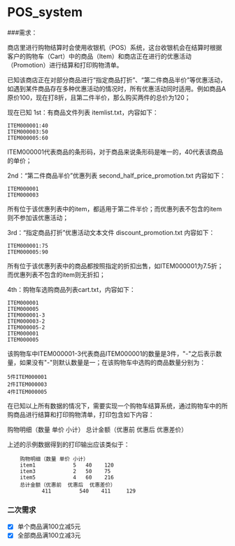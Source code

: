 POS_system
==========
###需求：

商店里进行购物结算时会使用收银机（POS）系统，这台收银机会在结算时根据客户的购物车（Cart）中的商品（Item）和商店正在进行的优惠活动（Promotion）进行结算和打印购物清单。

已知该商店正在对部分商品进行“指定商品打折”、“第二件商品半价”等优惠活动，如遇到某件商品存在多种优惠活动的情况时，所有优惠活动同时适用。例如商品A原价100，现在打8折，且第二件半价，那么购买两件的总价为120；

现在已知
1st：有商品文件列表  itemlist.txt，内容如下：

```
ITEM000001:40
ITEM000003:50
ITEM000005:60
```

ITEM000001代表商品的条形码，对于商品来说条形码是唯一的，40代表该商品的单价；

2nd：“第二件商品半价”优惠列表 second_half_price_promotion.txt 内容如下：

```
ITEM000001
ITEM000003
```

所有位于该优惠列表中的item，都适用于第二件半价；而优惠列表不包含的item则不参加该优惠活动；

3rd：“指定商品打折”优惠活动文本文件 discount_promotion.txt 内容如下：

```
ITEM000001:75
ITEM000005:90
```

所有位于该优惠列表中的商品都按照指定的折扣出售，如ITEM000001为7.5折；而优惠列表不包含的item则无折扣；

4th：购物车选购商品列表cart.txt，内容如下：

```
ITEM000001
ITEM000005
ITEM000001-3
ITEM000003-2
ITEM000005-2
ITEM000001
ITEM000005
```

该购物车中ITEM000001-3代表商品ITEM000001的数量是3件，"-"之后表示数量，如果没有"-"则默认数量是一；在该购物车中选购的商品数量分别为：

```
5件ITEM000001
2件ITEM000003
4件ITEM000005
```

在已知以上所有数据的情况下，需要实现一个购物车结算系统，通过购物车中的所购商品进行结算和打印购物清单，打印包含如下内容：

购物明细（数量  单价  小计）
总计金额（优惠前  优惠后  优惠差价）

上述的示例数据得到的打印输出应该类似于：

```
    购物明细（数量 单价 小计）
    item1            5   40    120
    item3            2   50    75
    item5            4   60    216
    总计金额（优惠前  优惠后  优惠差价）
           411         540    411     129
```

### 二次需求
-[x] 单个商品满100立减5元
-[x] 全部商品满100立减3元